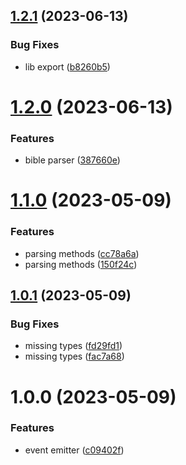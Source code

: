 ## [1.2.1](https://github.com/mloetkemann/alpha8-lib/compare/v1.2.0...v1.2.1) (2023-06-13)


### Bug Fixes

* lib export ([b8260b5](https://github.com/mloetkemann/alpha8-lib/commit/b8260b57bcc119c6f52aa1f6babf6d3a0b2db7a0))

# [1.2.0](https://github.com/mloetkemann/alpha8-lib/compare/v1.1.0...v1.2.0) (2023-06-13)


### Features

* bible parser ([387660e](https://github.com/mloetkemann/alpha8-lib/commit/387660e089fe03ac5e51c98e50afdf42358bd744))

# [1.1.0](https://github.com/mloetkemann/alpha8-lib/compare/v1.0.1...v1.1.0) (2023-05-09)


### Features

* parsing methods ([cc78a6a](https://github.com/mloetkemann/alpha8-lib/commit/cc78a6adab67ec6b07c4b9f04d02180f28125e86))
* parsing methods ([150f24c](https://github.com/mloetkemann/alpha8-lib/commit/150f24c6e5f88602575596a3402ee4764da81cfd))

## [1.0.1](https://github.com/mloetkemann/alpha8-lib/compare/v1.0.0...v1.0.1) (2023-05-09)


### Bug Fixes

* missing types ([fd29fd1](https://github.com/mloetkemann/alpha8-lib/commit/fd29fd1faa53a5586f9eae7e627eaf017afeae1b))
* missing types ([fac7a68](https://github.com/mloetkemann/alpha8-lib/commit/fac7a68acb7800450582682e9a3b67a738aa8678))

# 1.0.0 (2023-05-09)


### Features

* event emitter ([c09402f](https://github.com/mloetkemann/alpha8-lib/commit/c09402f7fb11f94a6a750873984961d2f74a9216))
